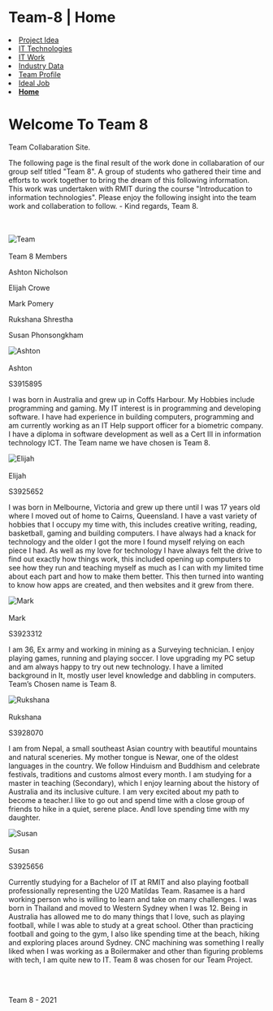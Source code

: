 <!DOCTYPE>
<html>
 <head>
  <link id="pagestyle" rel="stylesheet" href="styles.css">
  <link rel="stylesheet" href="https://cdnjs.cloudflare.com/ajax/libs/font-awesome/4.7.0/css/font-awesome.min.css">
  <link rel="icon" href="">
  <meta name="viewport" content="width=device-width, initial-scale=1">
 </head>

 <title>Team 8 - Home</title>

 <body>
  <div class="container">
    <div class="layer">
     <div class="maskColour">
        <div class="section01Div">
          <div class="bar">
             <div class="nameNav">
                  <h1 class="nameNavText">Team-8 | Home</h1>
                    </div>
                       <li class="navPanel"><a href="ProjectIdea.html" title="Project Idea" class="navPanel" ><span><i class="fa fa-lightbulb-o"></i></span><p3 class="navFontHover">Project Idea</p3></a><span></li>
                       <li class="navPanel"><a href="ITTechnologies.html" title="IT Technologies" class="navPanel" ><span><i class="fa fa-laptop"></i></span><p3 class="navFontHover">IT Technologies</p3></a><span></li>
                       <li class="navPanel"><a href="ITWork.html" title="IT Work" class="navPanel" ><span><i class="fa fa-users"></i></span><p3 class="navFontHover">IT Work</p3></a><span></li>
                       <li class="navPanel"><a href="IndustryData.html" title="Industry Data" class="navPanel" ><span><i class="fa fa-bar-chart"></i></span><p3 class="navFontHover">Industry Data</p3></a><span></li>
                       <li class="navPanel"><a href="TeamProfile.html" title="Team Profile" class="navPanel" ><span><i class="fa fa-user"></i></span><p3 class="navFontHover">Team Profile</p3></a><span></li>
                       <li class="navPanel"><a href="IdealJob.html" title="Ideal Job" class="navPanel" ><span><i class="fa fa-briefcase"></i></span><p3 class="navFontHover">Ideal Job</p3></a><span></li>
                       <li class="navPanel"><a href="HomePage.html" title="Home" class="navPanel" ><span><i class="fa fa-home"></i></span><p3 class="navFontHover"style="font-weight:bold;">Home</p3></a><span></li>
                    </div>
                  <div class="headerDiv">
                   <h1 class="headerDivTextHeader">Welcome To Team 8</h1>
                   <p class="headerDivTextSub">Team Collabaration Site.</p>
                  </div>
          </div>
      </div>
   </div>
</div>


<div class="parentInfo">
  <div class="section02Div">
       <p class="blurb">
         The following page is the final result of the work done in collabaration of our group self titled "Team 8". A group of students who gathered their time and efforts to work together to bring
           the dream of this following information. This work was undertaken with RMIT during the course "Introducation to information technologies". Please enjoy the following insight into the team work and collaberation to follow. - Kind regards, Team 8.
         <br>
       </p>
       <br></br>
   </div>
</div>

<div class="boxInfo">
  <div class="section03Div">
    <image src="Images\Team8_01.png" alt="Team" title="Team 8">
      <br>
        <br>
          <h class="boxTextTitle">Team 8 Members</h>
          <p class="boxText">Ashton Nicholson</p>
          <p class="boxText">Elijah Crowe</p>
          <p class="boxText">Mark Pomery</p>
          <p class="boxText">Rukshana Shrestha</p>
          <p class="boxText">Susan Phonsongkham</p>
    </div>

   <div class="section03Div01">
      <image src="Images/Ashton_01.png" alt="Ashton" title="Ashtons Bio" class="imagesIdol">
        <br>
          <br>
          <h class="boxTextTitle">Ashton</h>
          <p class="boxTextStudentID">S3915895</p>
          <p class="boxText">I was born in Australia and grew up in Coffs Harbour.
            My Hobbies include programming and gaming. My IT interest is in programming and developing software.
            I have  had experience in building computers, programming and am currently working as an IT Help support officer for a biometric company.
            I have a diploma in software development as well as a Cert III in information technology ICT. The Team name we have chosen is Team 8.</p>
  </div>

  <div class="section03Div02">
    <image src="Images/Eli_01.png" alt="Elijah" title="Elijahs Bio" class="imagesIdol">
        <br>
          <br>
          <h class="boxTextTitle">Elijah</h>
          <p class="boxTextStudentID">S3925652</p>
          <p class="boxText">I was born in Melbourne, Victoria and grew up there until I was 17 years old where I moved out of home to Cairns, Queensland. I have a vast variety of hobbies that I occupy my time with, this includes creative writing, reading, basketball, gaming and building computers. I have always had a knack for technology and the older I got the more I found myself relying on each piece I had. As well as my love for technology I have always felt the drive to find out exactly how things work, this included opening up computers to see how they run and teaching myself as much as I can with my limited time about each part and how to make them better. This then turned into wanting to know how apps are created, and then websites and it grew from there.
          </p>
  </div>
</div>


<div class="boxInfo">
  <div class="section03DivB">
    <image src="Images/Mark_01.png" alt="Mark" title="Marks Bio" class="imagesIdol">
      <br>
        <br>
          <h class="boxTextTitle">Mark</h>
          <p class="boxTextStudentID">S3923312</p>
          <p class="boxText">I am 36, Ex army and working in mining as a Surveying technician.
            I enjoy playing games, running and playing soccer. I love upgrading  my PC setup and
            am always happy to try out new technology. I have a limited background in It, mostly user level knowledge and dabbling in computers.
            Team’s Chosen name is Team 8.</p>
    </div>

   <div class="section03Div01B">
     <image src="Images/Rukshana_01.png" alt="Rukshana" title="Rukshanas Bio" class="imagesIdol">
       <br>
          <br>
            <h class="boxTextTitle">Rukshana</h>
            <p class="boxTextStudentID">S3928070</p>
            <p class="boxText">I am from Nepal, a small southeast Asian country with beautiful mountains and natural sceneries. My mother tongue is Newar, one of the oldest languages in the country. We follow Hinduism and Buddhism and celebrate festivals, traditions and customs almost every month. I am studying for a master in teaching (Secondary), which I enjoy learning about the history of Australia and its inclusive culture. I am very excited about my path to become a teacher.I like to go out and spend time with a close group of friends to hike in a quiet, serene place. AndI love spending time with my daughter.
            </p>
    </div>

  <div class="section03Div02B">
    <image src="Images/Susan_01.png" alt="Susan" title="Susans Bio" class="imagesIdol">
      <br>
        <br>
          <h class="boxTextTitle">Susan</h>
          <p class="boxTextStudentID">S3925656</p>
          <p class="boxText">Currently studying for a Bachelor of IT at RMIT and also playing football professionally representing the U20 Matildas Team.
            Rasamee is a hard working person who is willing to learn and take on many challenges. I was born in Thailand and moved to Western Sydney when I was 12.
            Being in Australia has allowed me to do many things that I love, such as playing football, while I was able to study at a great school.
            Other than practicing football and going to the gym, I also like spending time at the beach, hiking and exploring places around Sydney.
            CNC machining was something I really liked when I was working as a Boilermaker and other than figuring problems with tech, I am quite new to IT.
            Team 8 was chosen for our Team Project.</p>
    </div>
  </div>
</div>
<br></br>

  <footer>
    <div class="footer">
      <p class="boxTextTitle">Team 8 - 2021</p>
    </div>
  </footer>

 </body>

<html>
